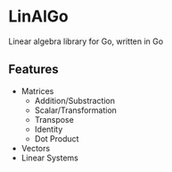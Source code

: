 # LinAlGo
Linear algebra library for Go, written in Go

## Features
- Matrices
    - Addition/Substraction
    - Scalar/Transformation
    - Transpose
    - Identity
    - Dot Product
- Vectors
- Linear Systems
